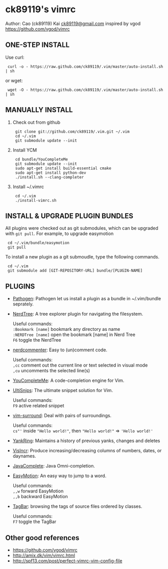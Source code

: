 # ck89119's vimrc

Author: Cao (ck89119) Kai <ck89119@gmail.com> inspired by vgod <https://github.com/vgod/vimrc>

## ONE-STEP INSTALL

Use curl:

     curl -o - https://raw.github.com/ck89119/.vim/master/auto-install.sh | sh

or wget:

     wget -O - https://raw.github.com/ck89119/.vim/master/auto-install.sh | sh


## MANUALLY INSTALL

1. Check out from github

        git clone git://github.com/ck89119/.vim.git ~/.vim
        cd ~/.vim
        git submodule update --init

2. Install YCM

        cd bundle/YouCompleteMe
        git submodule update --init
        sudo apt-get install build-essential cmake
        sudo apt-get install python-dev
        ./install.sh --clang-completer
        
3. Install ~/.vimrc

        cd ~/.vim
        ./install-vimrc.sh

## INSTALL & UPGRADE PLUGIN BUNDLES

All plugins were checked out as git submodules, 
which can be upgraded with `git pull`. For example, to upgrade easymotion 

     cd ~/.vim/bundle/easymotion
     git pull

To install a new plugin as a git submoudle, type the following commands.

     cd ~/.vim
     git submodule add [GIT-REPOSITORY-URL] bundle/[PLUGIN-NAME]

## PLUGINS

* [Pathogen](http://www.vim.org/scripts/script.php?script_id=2332): Pathogen let us install a plugin as a bundle in ~/.vim/bundle seprately.

* [NerdTree](http://www.vim.org/scripts/script.php?script_id=1658): A tree explorer plugin for navigating the filesystem.

  Useful commands:   
    `:Bookmark [name]` bookmark any directory as name   
    `:NERDTree [name]` open the bookmark [name] in Nerd Tree   
    `F6` toggle the NerdTree

* [nerdcommenter](https://github.com/scrooloose/nerdcommenter): Easy to (un)comment code.

  Useful commands:   
    `,cc` comment out the current line or text selected in visual mode   
    `,cu` uncomments the selected line(s)   

* [YouCompleteMe](https://github.com/Valloric/YouCompleteMe): A code-completion engine for Vim.

* [UltiSnips](https://github.com/SirVer/ultisnips): The ultimate snippet solution for Vim.

  Useful commands:   
    `F9` active related snippet   

* [vim-surround](https://github.com/tpope/vim-surround/blob/master/doc/surround.txt): Deal with pairs of surroundings.

  Useful commands:   
    `cs"'` inside `"Hello world!"`, then `"Hello world!"` => `'Hello world!'`   

* [YankRing](http://www.vim.org/scripts/script.php?script_id=1234): Maintains a history of previous yanks, changes and deletes 

* [VisIncr](http://www.vim.org/scripts/script.php?script_id=670): Produce increasing/decreasing columns of numbers, dates, or daynames.

* [JavaComplete](http://www.vim.org/scripts/script.php?script_id=1785): Java Omni-completion.

* [EasyMotion](https://github.com/Lokaltog/vim-easymotion): An easy way to jump to a word.

  Useful commands:   
    `,,w` forward EasyMotion   
    `,,b` backward EasyMotion   

* [TagBar](http://majutsushi.github.com/tagbar/): browsing the tags of source files ordered by classes.

  Useful commands:    
    `F7` toggle the TagBar

## Other good references

* https://github.com/vgod/vimrc
* http://amix.dk/vim/vimrc.html
* http://spf13.com/post/perfect-vimrc-vim-config-file

